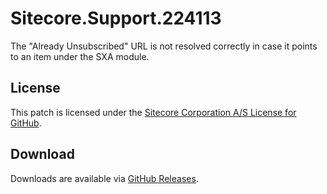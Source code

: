 # Sitecore.Support.224113
The &quot;Already Unsubscribed&quot; URL is not resolved correctly in case it points to an item under the SXA module.

## License  
This patch is licensed under the [Sitecore Corporation A/S License for GitHub](https://github.com/sitecoresupport/Sitecore.Support.224113/blob/master/LICENSE).  

## Download  
Downloads are available via [GitHub Releases](https://github.com/sitecoresupport/Sitecore.Support.224113/releases).  
